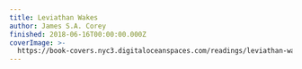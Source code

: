 ```yaml
---
title: Leviathan Wakes
author: James S.A. Corey
finished: 2018-06-16T00:00:00.000Z
coverImage: >-
  https://book-covers.nyc3.digitaloceanspaces.com/readings/leviathan-wakes-01.jpg
---
```

